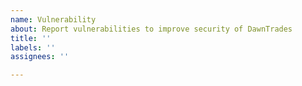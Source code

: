 ```yaml
---
name: Vulnerability
about: Report vulnerabilities to improve security of DawnTrades
title: ''
labels: ''
assignees: ''

---
```



